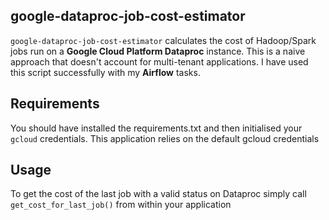 ## google-dataproc-job-cost-estimator

 `google-dataproc-job-cost-estimator` calculates the cost of Hadoop/Spark jobs run on a **Google Cloud Platform Dataproc** instance. This is a naive approach that doesn't account for multi-tenant applications. I have used this script successfully with my **Airflow** tasks.
  
## Requirements

You should have installed the requirements.txt and then initialised your `gcloud` credentials. This application relies on the default gcloud credentials

## Usage

To get the cost of the last job with a valid status on Dataproc simply call `get_cost_for_last_job()` from within your application